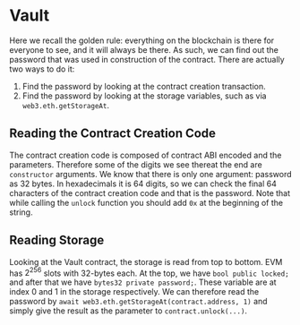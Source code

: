 # Vault

Here we recall the golden rule: everything on the blockchain is there for everyone to see, and it will always be there. As such, we can find out the password that was used in construction of the contract. There are actually two ways to do it:

1. Find the password by looking at the contract creation transaction.
2. Find the password by looking at the storage variables, such as via `web3.eth.getStorageAt`.

## Reading the Contract Creation Code

The contract creation code is composed of contract ABI encoded and the parameters. Therefore some of the digits we see thereat the end are `constructor` arguments. We know that there is only one argument: password as 32 bytes. In hexadecimals it is 64 digits, so we can check the final 64 characters of the contract creation code and that is the password. Note that while calling the `unlock` function you should add `0x` at the beginning of the string.

## Reading Storage

Looking at the Vault contract, the storage is read from top to bottom. EVM has $2^{256}$ slots with 32-bytes each. At the top, we have `bool public locked;` and after that we have `bytes32 private password;`. These variable are at index 0 and 1 in the storage respectively. We can therefore read the password by `await web3.eth.getStorageAt(contract.address, 1)` and simply give the result as the parameter to `contract.unlock(...)`.
